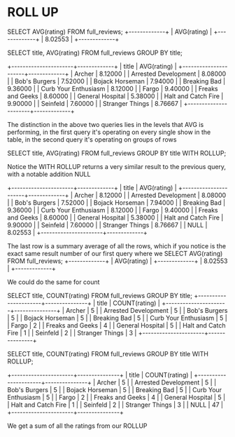 # ROLL UP

SELECT AVG(rating) FROM full_reviews;
+-------------+
| AVG(rating) |
+-------------+
|     8.02553 |
+-------------+

SELECT title, AVG(rating) FROM full_reviews GROUP BY title;

+----------------------+-------------+
| title                | AVG(rating) |
+----------------------+-------------+
| Archer               |     8.12000 |
| Arrested Development |     8.08000 |
| Bob's Burgers        |     7.52000 |
| Bojack Horseman      |     7.94000 |
| Breaking Bad         |     9.36000 |
| Curb Your Enthusiasm |     8.12000 |
| Fargo                |     9.40000 |
| Freaks and Geeks     |     8.60000 |
| General Hospital     |     5.38000 |
| Halt and Catch Fire  |     9.90000 |
| Seinfeld             |     7.60000 |
| Stranger Things      |     8.76667 |
+----------------------+-------------+

The distinction in the above two queries lies in the levels that AVG is performing, in the first query it's operating on every single show in the table, in the second query it's operating on groups of rows 

SELECT title, AVG(rating) FROM full_reviews GROUP BY title WITH ROLLUP;

Notice the WITH ROLLUP returns a very similar result to the previous query, with a notable addition NULL

+----------------------+-------------+
| title                | AVG(rating) |
+----------------------+-------------+
| Archer               |     8.12000 |
| Arrested Development |     8.08000 |
| Bob's Burgers        |     7.52000 |
| Bojack Horseman      |     7.94000 |
| Breaking Bad         |     9.36000 |
| Curb Your Enthusiasm |     8.12000 |
| Fargo                |     9.40000 |
| Freaks and Geeks     |     8.60000 |
| General Hospital     |     5.38000 |
| Halt and Catch Fire  |     9.90000 |
| Seinfeld             |     7.60000 |
| Stranger Things      |     8.76667 |
| NULL                 |     8.02553 |
+----------------------+-------------+

The last row is a summary average of all the rows, which if you notice is the exact same result number of our first query where we SELECT AVG(rating) FROM full_reviews;
+-------------+
| AVG(rating) |
+-------------+
|     8.02553 |
+-------------+

We could do the same for count

SELECT title, COUNT(rating) FROM full_reviews GROUP BY title;
+----------------------+---------------+
| title                | COUNT(rating) |
+----------------------+---------------+
| Archer               |             5 |
| Arrested Development |             5 |
| Bob's Burgers        |             5 |
| Bojack Horseman      |             5 |
| Breaking Bad         |             5 |
| Curb Your Enthusiasm |             5 |
| Fargo                |             2 |
| Freaks and Geeks     |             4 |
| General Hospital     |             5 |
| Halt and Catch Fire  |             1 |
| Seinfeld             |             2 |
| Stranger Things      |             3 |
+----------------------+---------------+


SELECT title, COUNT(rating) FROM full_reviews GROUP BY title WITH ROLLUP;

+----------------------+---------------+
| title                | COUNT(rating) |
+----------------------+---------------+
| Archer               |             5 |
| Arrested Development |             5 |
| Bob's Burgers        |             5 |
| Bojack Horseman      |             5 |
| Breaking Bad         |             5 |
| Curb Your Enthusiasm |             5 |
| Fargo                |             2 |
| Freaks and Geeks     |             4 |
| General Hospital     |             5 |
| Halt and Catch Fire  |             1 |
| Seinfeld             |             2 |
| Stranger Things      |             3 |
| NULL                 |            47 |
+----------------------+---------------+

We get a sum of all the ratings from our ROLLUP 